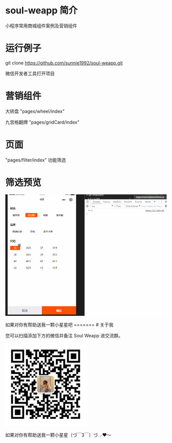 # soul-weapp 简介
小程序常用商城组件案例及营销组件

# 运行例子
git clone https://github.com/sunnie1992/soul-weapp.git

微信开发者工具打开项目

#  营销组件
<p>
大转盘  "pages/wheel/index"   
</p>
<p>
九宫格翻牌  "pages/gridCard/index"
</p>

# 页面
"pages/filter/index"      功能筛选
# 筛选预览
<p>
  <img src="./page5.gif" width="800"  style="display:inline;">
</p>
如果对你有帮助送我一颗小星星吧
=======
# 关于我

您可以扫描添加下方的微信并备注 Soul Weapp 进交流群。
<p>
  <img src="./mine.jpg" width="256" style="display:inline;">
</p>
 
如果对你有帮助送我一颗小星星（づ￣3￣）づ╭❤～

